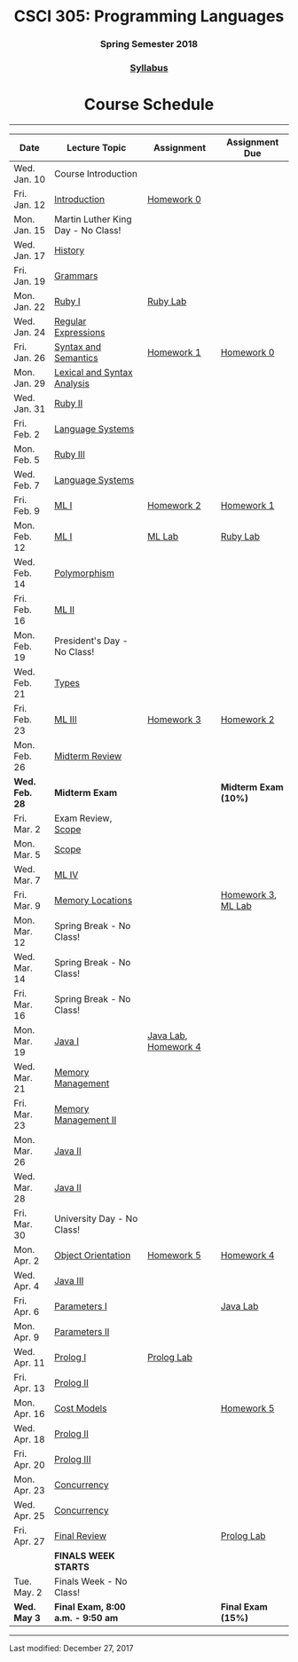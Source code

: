 <div align="center">
<h1>CSCI 305: Programming Languages</h1>
<h3>Spring Semester 2018</h3>

<h3><a href="syllabus.html">Syllabus</a></h3>

<h1>Course Schedule</h1>
</div>

---

Date | Lecture Topic | Assignment | Assignment Due
---- | ------------- | --------------- | ------------
Wed. Jan. 10 | Course Introduction | &nbsp; | &nbsp;
Fri. Jan. 12 | [Introduction](lectures/intro.html) | [Homework 0](homeworks/hw0.html) | &nbsp;
Mon. Jan. 15 | Martin Luther King Day - No Class! | &nbsp; | &nbsp;
Wed. Jan. 17 | [History](lectures/history.html) | &nbsp; | &nbsp;
Fri. Jan. 19 | [Grammars](lectures/grammars.html) | &nbsp; | &nbsp;
Mon. Jan. 22 | [Ruby I](lectures/ruby1.html) | [Ruby Lab](https://github.com/CSCI305/csci305-ruby-lab/) | &nbsp;
Wed. Jan. 24 | [Regular Expressions](lectures/regex.html) | &nbsp; | &nbsp;
Fri. Jan. 26 | [Syntax and Semantics](lectures/syntax.html) | [Homework 1](homeworks/hw1.html) | [Homework 0](homeworks/hw0.html)
Mon. Jan. 29 | [Lexical and Syntax Analysis](lectures/lexical.html) | &nbsp; | &nbsp;
Wed. Jan. 31 | [Ruby II](lectures/ruby2.html) | &nbsp; | &nbsp;
Fri. Feb. 2 | [Language Systems](lectures/langsys.html) | &nbsp; | &nbsp;
Mon. Feb. 5 | [Ruby III](lectures/ruby3.html) | &nbsp; | &nbsp;
Wed. Feb. 7 | [Language Systems](lectures/langsys.html) | &nbsp; | &nbsp;
Fri. Feb. 9 | [ML I](lectures/ml1.html) | [Homework 2](homeworks/hw2.html) | [Homework 1](homeworks/hw1.html)
Mon. Feb. 12 | [ML I](lectures/ml1.html) | [ML Lab](https://github.com/CSCI305/csci305-ml-lab/) | [Ruby Lab](https://github.com/CSCI305/csci305-ruby-lab/)
Wed. Feb. 14 | [Polymorphism](lectures/polymorphism.html) | &nbsp; | &nbsp;
Fri. Feb. 16 | [ML II](lectures/ml2.html) | &nbsp; | &nbsp;
Mon. Feb. 19 | President's Day - No Class! | &nbsp; | &nbsp;
Wed. Feb. 21 | [Types](lectures/types.html) | &nbsp; | &nbsp;
Fri. Feb. 23 | [ML III](lectures/ml3.html) | [Homework 3](homeworks/hw3.html) | [Homework 2](homeworks/hw2.html)
Mon. Feb. 26 | [Midterm Review](lectures/midtermrev.html) | &nbsp; | &nbsp;
**Wed. Feb. 28** | **Midterm Exam** | &nbsp; | **Midterm Exam (10%)**
Fri. Mar. 2 | Exam Review, [Scope](lectures/scope.html) | &nbsp; | &nbsp;
Mon. Mar. 5 | [Scope](lectures/scope.html) | &nbsp; | &nbsp;
Wed. Mar. 7 | [ML IV](lectures/ml4.html) | &nbsp; | &nbsp;
Fri. Mar. 9 | [Memory Locations](lectures/memoryloc2.html) | &nbsp; | [Homework 3](homeworks/hw3.html), [ML Lab](https://github.com/CSCI305/csci305-ml-lab/)
Mon. Mar. 12 | Spring Break - No Class! | &nbsp; | &nbsp;
Wed. Mar. 14 | Spring Break - No Class! | &nbsp; | &nbsp;
Fri. Mar. 16 | Spring Break - No Class! | &nbsp; | &nbsp;
Mon. Mar. 19 | [Java I](lectures/java1.html) | [Java Lab](https://github.com/CSCI305/csci305-java-lab/), [Homework 4](homeworks/hw4.html) | &nbsp;
Wed. Mar. 21 | [Memory Management](lectures/memmgmt.html) | &nbsp; | &nbsp;
Fri. Mar. 23 | [Memory Management II](lectures/memmgmt2.html) | &nbsp; | &nbsp;
Mon. Mar. 26 | [Java II](lectures/java2.html) | &nbsp; | &nbsp;
Wed. Mar. 28 | [Java II](lectures/java2.html) | &nbsp; | &nbsp;
Fri. Mar. 30 | University Day - No Class! | &nbsp; | &nbsp;
Mon. Apr. 2 | [Object Orientation](lectures/object.html) | [Homework 5](homeworks/hw5.html) | [Homework 4](homeworks/hw4.html)
Wed. Apr. 4 | [Java III](lectures/java3.html) | &nbsp; | &nbsp;
Fri. Apr. 6 | [Parameters I](lectures/params1.html) | &nbsp; | [Java Lab](https://github.com/CSCI305/csci305-java-lab/)
Mon. Apr. 9 | [Parameters II](lectures/params2.html) | &nbsp; | &nbsp;
Wed. Apr. 11 | [Prolog I](lectures/prolog1.html) | [Prolog Lab](https://github.com/CSCI305/csci305-prolog-lab/) | &nbsp;
Fri. Apr. 13 | [Prolog II](lectures/prolog2.html) | &nbsp; | &nbsp;
Mon. Apr. 16 | [Cost Models](lectures/cost.html) | &nbsp; | [Homework 5](homeworks/hw5.html)
Wed. Apr. 18 | [Prolog II](lectures/prolog2.html) | &nbsp; | &nbsp;
Fri. Apr. 20 | [Prolog III](lectures/prolog3.html) | &nbsp; | &nbsp;
Mon. Apr. 23 | [Concurrency](lectures/concurrency.html) | &nbsp; | &nbsp;
Wed. Apr. 25 | [Concurrency](lectures/concurrency.html) | &nbsp; | &nbsp;
Fri. Apr. 27 | [Final Review](lectures/finalrev.html) | &nbsp; | [Prolog Lab](https://github.com/CSCI305/csci305-prolog-lab/)
&nbsp; | **FINALS WEEK STARTS** | &nbsp; | &nbsp;
Tue. May. 2 | Finals Week - No Class! | &nbsp; | &nbsp;
**Wed. May 3** | **Final Exam, 8:00 a.m. - 9:50 am** | &nbsp; | **Final Exam (15%)**

---

Last modified: December 27, 2017
